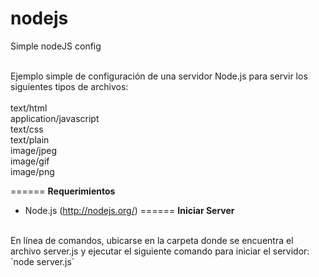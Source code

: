 nodejs
======

Simple nodeJS config

<br>
Ejemplo simple de configuración de una servidor Node.js para servir los siguientes tipos de archivos:<br><br>
text/html<br>
application/javascript<br> 
text/css<br>
text/plain<br>
image/jpeg<br>
image/gif<br>
image/png

======
**Requerimientos**
* Node.js (http://nodejs.org/)
======
**Iniciar Server**
<br>
En línea de comandos, ubicarse en la carpeta donde se encuentra el archivo server.js y ejecutar el siguiente comando para iniciar el servidor:
<br>`node server.js`

